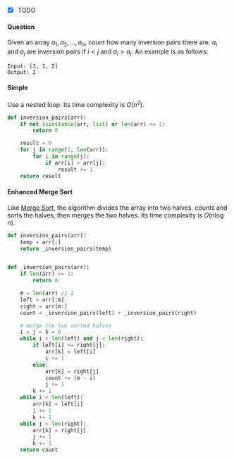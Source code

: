 - [x] TODO

#### Question

Given an array $a_1, a_2, ..., a_n$, count how many inversion pairs there are. $a_i$ and $a_j$ are inversion pairs if $i<j$ and $a_i>a_j$. An example is as follows:

```
Input: [3, 1, 2]
Output: 2
```

#### Simple

Use a nested loop. Its time complexity is $O(n^2)$.

```python
def inversion_pairs(arr):
    if not isinstance(arr, list) or len(arr) <= 1:
        return 0

    result = 0
    for j in range(1, len(arr)):
        for i in range(j):
            if arr[i] > arr[j]:
                result += 1
    return result
```

#### Enhanced Merge Sort

Like [Merge Sort](../algorithms/sorting/merge-sort.md), the algorithm divides the array into two halves, counts and sorts the halves, then merges the two halves. Its time complexity is $O(n\log{}n)$.

```python
def inversion_pairs(arr):
    temp = arr[:]
    return _inversion_pairs(temp)


def _inversion_pairs(arr):
    if len(arr) <= 1:
        return 0

    m = len(arr) // 2
    left = arr[:m]
    right = arr[m:]
    count = _inversion_pairs(left) + _inversion_pairs(right)

    # merge the two sorted halves
    i = j = k = 0
    while i < len(left) and j < len(right):
        if left[i] <= right[j]:
            arr[k] = left[i]
            i += 1
        else:
            arr[k] = right[j]
            count += (m - i)
            j += 1
        k += 1
    while i < len(left):
        arr[k] = left[i]
        i += 1
        k += 1
    while j < len(right):
        arr[k] = right[j]
        j += 1
        k += 1
    return count
```
